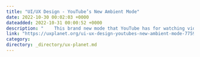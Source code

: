 ```yaml
---
title: "UI/UX Design - YouTube’s New Ambient Mode"
date: 2022-10-30 00:02:03 +0000
dateadded: 2022-10-31 00:00:52 +0000
description: "    This brand new mode that YouTube has for watching videos is way cooler than it has any right to be.  Continue reading on UX Planet »  "
link: "https://uxplanet.org/ui-ux-design-youtubes-new-ambient-mode-7759d0d10b1b?source=rss----819cc2aaeee0---4"
category:
directory: _directory/ux-planet.md
---
```

